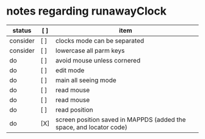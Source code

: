 # notes regarding runawayClock


status   | [ ] | item
---------|-----|--------------------------------
consider | [ ] | clocks mode can be separated
consider | [ ] | lowercase all parm keys
do       | [ ] | avoid mouse unless cornered
do       | [ ] | edit mode
do       | [ ] | main all seeing mode
do       | [ ] | read mouse
do       | [ ] | read mouse
do       | [ ] | read position
do       | [X] | screen position saved in MAPPDS (added the space, and locator code)
